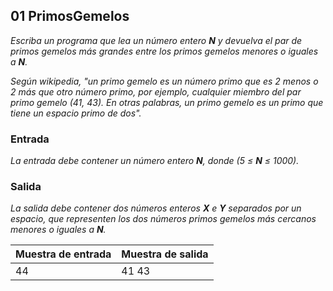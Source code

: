 ## 01 PrimosGemelos

_Escriba un programa que lea un número entero **N** y devuelva el par de primos gemelos más grandes 
entre los primos gemelos menores o iguales a **N**._

_Según wikipedia, "un primo gemelo es un número primo que es 2 menos o 2 más que otro número primo, 
por ejemplo, cualquier miembro del par primo gemelo (41, 43). En otras palabras, un primo gemelo es 
un primo que tiene un espacio primo de dos"._

### Entrada
_La entrada debe contener un número entero **N**, donde (5 ≤ **N** ≤ 1000)._

### Salida
_La salida debe contener dos números enteros **X** e **Y** separados por un espacio, que representen los dos 
números primos gemelos más cercanos menores o iguales a **N**._

 | **Muestra de entrada** | **Muestra de salida** |
 |------------------------|-----------------------|
 |           44           |        41 43          |
